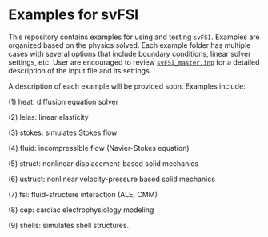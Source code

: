 
# **Examples for svFSI**

This repository contains examples for using and testing `svFSI`. Examples are organized based on the physics solved. Each example folder has multiple cases with several options that include boundary conditions, linear solver settings, etc. User are encouraged to review [`svFSI_master.inp`](./svFSI_master.inp) for a detailed description of the input file and its settings.

A description of each example will be provided soon. Examples include:

(1) heat: diffusion equation solver

(2) lelas: linear elasticity

(3) stokes: simulates Stokes flow

(4) fluid: incompressible flow (Navier-Stokes equation)

(5) struct: nonlinear displacement-based solid mechanics

(6) ustruct: nonlinear velocity-pressure based solid mechanics

(7) fsi: fluid-structure interaction (ALE, CMM)

(8) cep: cardiac electrophysiology modeling

(9) shells: simulates shell structures.  

